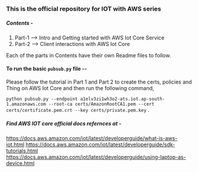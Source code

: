 ### This is the official repository for IOT with AWS series

##### Contents -

1. Part-1 --> Intro and Getting started with AWS Iot Core Service
2. Part-2 --> Client interactions with AWS Iot Core 

Each of the parts in Contents have their own Readme files to follow.

#### To run the basic `pubsub.py` file --

Please follow the tutorial in Part 1 and Part 2 to create the certs, policies and Thing on AWS Iot Core and then run the following command,

`python pubsub.py --endpoint a1elv3zi1wh3o2-ats.iot.ap-south-1.amazonaws.com --root-ca certs/AmazonRootCA1.pem --cert certs/certificate.pem.crt --key certs/private.pem.key` .

##### Find AWS IOT core official docs refernces at -

https://docs.aws.amazon.com/iot/latest/developerguide/what-is-aws-iot.html
https://docs.aws.amazon.com/iot/latest/developerguide/sdk-tutorials.html
https://docs.aws.amazon.com/iot/latest/developerguide/using-laptop-as-device.html

